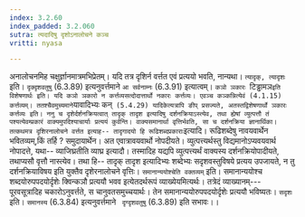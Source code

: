 ```yaml
---
index: 3.2.60
index_padded: 3.2.060
sutra: त्यदादिषु दृशोऽनालोचने कञ्च
vritti: nyasa

---
```

अनालोचनमिह चक्षुर्ज्ञानमात्रमभिप्रेतम्। यदि तत्र दृशिर्न वर्त्तत एवं प्रत्ययो भवति, नान्यथा। `त्यादृक्, त्यादृशः` इति। `दृक्दृशवतुषु` (6.3.89) इत्यनुवर्त्तमाने `आ सर्वनाम्नः` (6.3.91) इत्यात्वम्। `कञो ञकारः `टिड्ढामञ` इति विशेषणार्थः इति। यदि कञो ञकारो न कर्त्तव्यसत्दोदात्तार्थो नकारः कर्त्तव्यः। एवञ्च कञ्कन्नित्येवं (4.1.15) कर्त्तव्यम्। ततश्चैवमुच्यमाने `यावादिभ्यः कन्` (5.4.29) यादिकेत्यत्रापि ङीप् प्रसज्यते, अतस्तद्विशेषणार्थो ञकारः कर्त्तव्यः इति। ननु च दृशेर्दर्शनक्रियत्वात् तादृक् तादृश इत्यादिषु दर्शनक्रियाऽस्त्येव, तथा ह्येषां व्युत्पत्तौ तं पश्यत्येवम्प्रकारं वाक्यमुपदिश्याचार्याः प्रत्ययं कुर्वन्ति। वाक्यसमानार्था वृत्तिर्भवति, सा च दर्शनक्रिया ज्ञानार्थिका। तत्कथमत्र दृशिरनालोचने वर्त्तत इत्याह-- तादृगादयो हि रूढिशब्दप्रकाराः`इत्यादि। रूढिशब्देषु नावयवार्थेन भवितव्यम्,किं तर्हि ? समुदायार्थेन। अत एवात्रावयवार्थो नोपदीयते। व्युत्पत्त्यर्थस्तु विद्यमानोऽप्यवयवार्थ नोपादत्ते, यथा-- व्याजिघ्रतीति व्याघ्र इत्यादौ। तस्मादिह यद्यपि व्युत्पत्त्यर्थं वाक्यस्य दर्शनक्रियोपादीयते, तथाप्यसौ वृत्तौ नास्त्येव। तथा हि-- तादृक् तादृश इत्यादिभ्यः शब्देभ्यः सदृशवस्तुविषये प्रत्यय उपजायते, न तु दर्शनक्रियाविषय इति युक्तैव दृशेरनालोचने वृत्तिः।
`समानान्ययोश्चेति वक्तव्यम्` इति। समानान्ययोश्च शब्दयोरुपपदयोर्दृशेः क्विन्कञौ प्रत्ययौ भवव इत्येतदर्थरूपं व्याख्येयमित्यर्थः। तत्रेदं व्याख्यानम्--- पूरवसूत्रादिह चकारोऽनुवर्त्तते, स चानुवतसमुच्चयार्थः। तेन समानान्ययोरुपपदयोर्दृशेः प्रत्ययौ भविष्यतः। `सदृशः` इति। `समानस्य` (6.3.84) इत्यनुवर्त्तमाने ` दृग्दृशवतुषु` (6.3.89) इति सभावः।।
